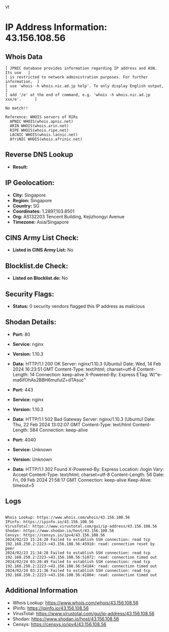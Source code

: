 vt
# IP Address Information: 43.156.108.56

## Whois Data
```
[ JPNIC database provides information regarding IP address and ASN. Its use   ]
[ is restricted to network administration purposes. For further information,  ]
[ use 'whois -h whois.nic.ad.jp help'. To only display English output,        ]
[ add '/e' at the end of command, e.g. 'whois -h whois.nic.ad.jp xxx/e'.      ]

No match!!

Reference: WHOIS servers of RIRs
  APNIC WHOIS(whois.apnic.net)
  ARIN WHOIS(whois.arin.net)
  RIPE WHOIS(whois.ripe.net)
  LACNIC WHOIS(whois.lacnic.net)
  AfriNIC WHOIS(whois.afrinic.net)

```
## Reverse DNS Lookup
- **Result:** 

## IP Geolocation:
- **City:** Singapore
- **Region:** Singapore
- **Country:** SG
- **Coordinates:** 1.2897,103.8501
- **Org:** AS132203 Tencent Building, Kejizhongyi Avenue
- **Timezone:** Asia/Singapore

## CINS Army List Check:
- **Listed in CINS Army List:** 
No

## Blocklist.de Check:
- **Listed on Blocklist.de:** 
No

## Security Flags:
- **Status:** 0 security vendors flagged this IP address as malicious

## Shodan Details:
- **Port:** 80
- **Service:** nginx
- **Version:** 1.10.3
- **Data:** HTTP/1.1 200 OK
Server: nginx/1.10.3 (Ubuntu)
Date: Wed, 14 Feb 2024 16:23:51 GMT
Content-Type: text/html; charset=utf-8
Content-Length: 14
Connection: keep-alive
X-Powered-By: Express
ETag: W/"e-ma6ifOhAs2BBH6mufuIZ+dTAsuc"



- **Port:** 443
- **Service:** nginx
- **Version:** 1.10.3
- **Data:** HTTP/1.1 502 Bad Gateway
Server: nginx/1.10.3 (Ubuntu)
Date: Thu, 22 Feb 2024 13:02:07 GMT
Content-Type: text/html
Content-Length: 584
Connection: keep-alive



- **Port:** 4040
- **Service:** Unknown
- **Version:** Unknown
- **Data:** HTTP/1.1 302 Found
X-Powered-By: Express
Location: /login
Vary: Accept
Content-Type: text/html; charset=utf-8
Content-Length: 56
Date: Fri, 09 Feb 2024 21:58:17 GMT
Connection: keep-alive
Keep-Alive: timeout=5



## Logs
```

Whois Lookup: https://www.whois.com/whois/43.156.108.56
IPinfo: https://ipinfo.io/43.156.108.56
VirusTotal: https://www.virustotal.com/gui/ip-address/43.156.108.56
Shodan: https://www.shodan.io/host/43.156.108.56
Censys: https://censys.io/ipv4/43.156.108.56
2024/02/23 15:24:20 Failed to establish SSH connection: read tcp 192.168.250.2:2223->43.156.108.56:45918: read: connection reset by peer
2024/02/23 21:34:28 Failed to establish SSH connection: read tcp 192.168.250.2:2223->43.156.108.56:51072: read: connection timed out
2024/02/24 03:20:49 Failed to establish SSH connection: read tcp 192.168.250.2:2223->43.156.108.56:54184: read: connection timed out
2024/02/24 03:21:36 Failed to establish SSH connection: read tcp 192.168.250.2:2223->43.156.108.56:41804: read: connection timed out

```
## Additional Information
- Whois Lookup: https://www.whois.com/whois/43.156.108.56
- IPinfo: https://ipinfo.io/43.156.108.56
- VirusTotal: https://www.virustotal.com/gui/ip-address/43.156.108.56
- Shodan: https://www.shodan.io/host/43.156.108.56
- Censys: https://censys.io/ipv4/43.156.108.56

